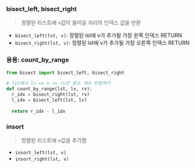 ### bisect_left, bisect_right

> 정렬된 리스트에 v값이 들어갈 자리의 인덱스 값을 반환

- `bisect_left(lst, v)`: 정렬된 lst에 v가 추가될 가장 왼쪽 인덱스 RETURN
- `bisect_right(lst, v)`: 정렬된 lst에 v가 추가될 가장 오른쪽 인덱스 RETURN

### 응용: count_by_range

````python
from bisect import bisect_left, bisect_right

# lst에서 lv <= x <= rv인 원소 개수 반환하기
def count_by_range(lst, lv, rv):
  r_idx = bisect_right(lst, rv)
  l_idx = bisect_left(lst, lv)
  
  return r_idx - l_idx
````

### insort

> 정렬된 리스트에 v값을 추가함

- `insort_left(lst, v)`
- `insort_right(lst, v)`
